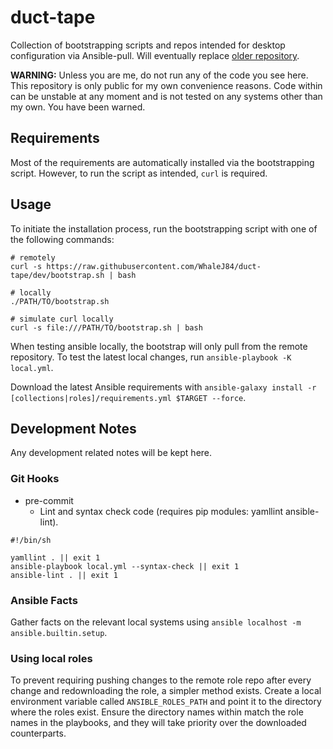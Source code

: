 # duct-tape

Collection of bootstrapping scripts and repos intended for desktop configuration via Ansible-pull.
Will eventually replace [older repository](https://github.com/WhaleJ84/duct_tape).

**WARNING:** Unless you are me, do not run any of the code you see here.
This repository is only public for my own convenience reasons.
Code within can be unstable at any moment and is not tested on any systems other than my own.
You have been warned.

## Requirements

Most of the requirements are automatically installed via the bootstrapping script.
However, to run the script as intended, `curl` is required.

## Usage

To initiate the installation process, run the bootstrapping script with one of the following commands:

```shell
# remotely
curl -s https://raw.githubusercontent.com/WhaleJ84/duct-tape/dev/bootstrap.sh | bash

# locally
./PATH/TO/bootstrap.sh

# simulate curl locally
curl -s file:///PATH/TO/bootstrap.sh | bash
```

When testing ansible locally, the bootstrap will only pull from the remote repository.
To test the latest local changes, run `ansible-playbook -K local.yml`.

Download the latest Ansible requirements with `ansible-galaxy install -r [collections|roles]/requirements.yml $TARGET --force`.

## Development Notes

Any development related notes will be kept here.

### Git Hooks

- pre-commit
	- Lint and syntax check code (requires pip modules: yamllint ansible-lint).

```shell
#!/bin/sh

yamllint . || exit 1
ansible-playbook local.yml --syntax-check || exit 1
ansible-lint . || exit 1
``` 

### Ansible Facts

Gather facts on the relevant local systems using `ansible localhost -m ansible.builtin.setup`.

### Using local roles

To prevent requiring pushing changes to the remote role repo after every change and redownloading the role, a simpler method exists.
Create a local environment variable called `ANSIBLE_ROLES_PATH` and point it to the directory where the roles exist.
Ensure the directory names within match the role names in the playbooks, and they will take priority over the downloaded counterparts.

